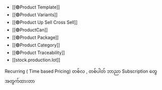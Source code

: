 - [[🟣Product Template]]
- [[🟣Product Variants]]
- [[🟣Product Up Sell Cross Sell]]
- [[🟣ProductCan]]
- [[🟣Product Package]]
- [[🟣Product Category]]
- [[🟣Product Traceability]]
- [[stock.production.lot]]

Recurring ( Time based Pricing)  တစ်လ , တစ်ပါတ် ဘာညာ  Subscription တွေအတွက်ထားတာ


